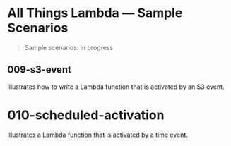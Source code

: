 # All Things Lambda &mdash; Sample Scenarios
> Sample scenarios: in progress

## 009-s3-event
Illustrates how to write a Lambda function that is activated by an S3 event.

# 010-scheduled-activation
Illustrates a Lambda function that is activated by a time event.
